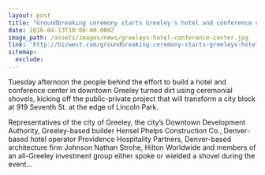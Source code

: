 ```yaml
---
layout: post
title: "Groundbreaking ceremony starts Greeley's hotel and conference center project"
date: 2016-04-13T10:00:00.000Z
image_path: /assets/images/news/greeleys-hotel-conference-center.jpg
link: 'http://bizwest.com/groundbreaking-ceremony-starts-greeleys-hotel-conference-center-project/'
sitemap:
  exclude:
---
```


Tuesday afternoon the people behind the effort to build a hotel and conference center in downtown Greeley turned dirt using ceremonial shovels, kicking off the public-private project that will transform a city block at 919 Seventh St. at the edge of Lincoln Park.

Representatives of the city of Greeley, the city’s Downtown Development Authority, Greeley-based builder Hensel Phelps Construction Co., Denver-based hotel operator Providence Hospitality Partners, Denver-based architecture firm Johnson Nathan Strohe, Hilton Worldwide and members of an all-Greeley investment group either spoke or wielded a shovel during the event…